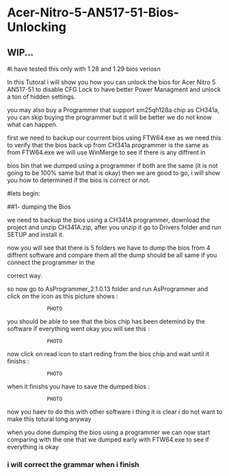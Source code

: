# Acer-Nitro-5-AN517-51-Bios-Unlocking

## WIP...


#i have tested this only with 1.28 and 1.29 bios veriosn

In this Tutoral i will show you how you can unlock the bios for Acer Nitro 5 AN517-51 to disable CFG Lock to have better Power Managment and unlock a ton of hidden settings.

you may also buy a Programmer that support xm25qh128a chip as CH341a, you can skip buying the programmer but it will be better we do not know what can happen. 

first we need to backup our courrent bios using FTW64.exe as we need this to verify that the bios back up from CH341a programmer is the same as from FTW64.exe we will use WinMerge to see if there is any diffrent in 

bios bin that we dumped using a programmer if both are the same (it is not going to be 100% same but that is okay) then we are good to go, i will show you how to determined if the bios is correct or not.



#lets begin:


##1- dumping the Bios 

we need to backup the bios using a CH341A programmer, download the project and unzip CH341A.zip, after you unzip it go to Drivers folder and run SETUP and install it.

now you will see that there is 5 folders we have to dump the bios from 4 diffrent software and compare them all the dump should be all same if you connect the programmer in the 

correct way.

so now go to AsProgrammer_2.1.0.13 folder and run AsProgrammer and click on the icon as this picture shows :

                 PHOTO

you should be able to see that the bios chip has been detemind by the software if everything went okay you will see this :

                 PHOTO

now click on read icon to start reding from the bios chip and wait until it finishs :

                 PHOTO

when it finishs you have to save the dumped bios :

                 PHOTO

now you haev to do this with other software i thing it is clear i do not want to make this totural long anyway

when you done dumping the bios using a programmer we can now start comparing with the one that we dumped early with FTW64.exe to see if everything is okay 

### i will correct the grammar when i finish
